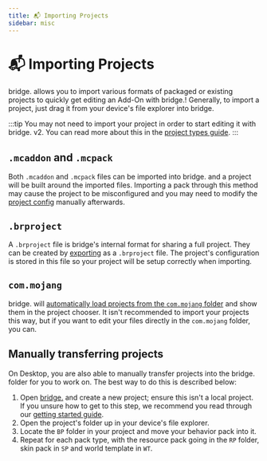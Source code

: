 ```yaml
---
title: 📬 Importing Projects
sidebar: misc
---
```


# 📬 Importing Projects

bridge. allows you to import various formats of packaged or existing projects to quickly get editing an Add-On with bridge.! Generally, to import a project, just drag it from your device's file explorer into bridge.

:::tip
You may not need to import your project in order to start editing it with bridge. v2. You can read more about this in the [project types guide](/guide/misc/project-types/).
:::

## `.mcaddon` and `.mcpack`

Both `.mcaddon` and `.mcpack` files can be imported into bridge. and a project will be built around the imported files. Importing a pack through this method may cause the project to be misconfigured and you may need to modify the [project config](/guide/misc/project-config) manually afterwards.

## `.brproject`

A `.brproject` file is bridge's internal format for sharing a full project. They can be created by [exporting](/guide/misc/export-project/index) as a `.brproject` file. The project's configuration is stored in this file so your project will be setup correctly when importing.

## `com.mojang`

bridge. will [automatically load projects from the `com.mojang` folder](/guide/misc/project-types/index.html#com-mojang-project) and show them in the project chooser. It isn't recommended to import your projects this way, but if you want to edit your files directly in the `com.mojang` folder, you can.

## Manually transferring projects

On Desktop, you are also able to manually transfer projects into the bridge. folder for you to work on. The best way to do this is described below:

1. Open [bridge.](https://editor.bridge-core.app/) and create a new project; ensure this isn't a local project. If you unsure how to get to this step, we recommend you read through our [getting started guide](/guide/index).
2. Open the project's folder up in your device's file explorer.
3. Locate the `BP` folder in your project and move your behavior pack into it.
4. Repeat for each pack type, with the resource pack going in the `RP` folder, skin pack in `SP` and world template in `WT`.
